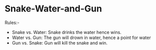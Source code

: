 # Snake-Water-and-Gun

Rules:-

- Snake vs. Water: Snake drinks the water hence wins.
- Water vs. Gun: The gun will drown in water, hence a point for water
- Gun vs. Snake: Gun will kill the snake and win.
